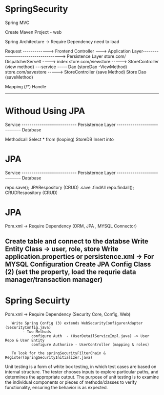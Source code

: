 # SpringSecurity
Spring MVC

Create Maven Project - web

Spring Architecture  -> Require Dependency need to load


Request -------------> Frontend Controller ---> Application Layer------------------------------------> Persistence Layer
store.com/		 DispatcherServelt ----> index
store.com/viewstore                        -----> StoreController (view method)   ---service -----   Dao (storeDao -ViewMethod)		
store.com/savestore                        -----> StoreController (save Method)                      Store Dao (saveMethod)

Mapping   (/*)              Handle


-----------------------------------------------------------------------------------------------------------------------------------
Withoud Using JPA
===================

Service ---------------------------- Persisternce Layer ----------------------------- Database

Methodcall			     Select * from (looping)			     StoreDB
				     Insert into

JPA
====
Service ---------------------------- Persisternce Layer ----------------------------- Database

repo.save();			     JPARespository (CRUD) .save .findAll
repo.findall();		 	     CRUDRespository (CRUD)


JPA
=====================
Pom.xml -> Require Dependency (ORM, JPA , MYSQL Connector)

Create table and connect to the databse
	Write Entity Class -> user, role, store
	Write application.properties or persistence.xml -> For MYSQL Configuration
	Create JPA Config Class (2) (set the property, load the requrie data manager/transaction manager)
-----------------------------------------------------------------------------------------------------
Spring Secuirty
=====================

Pom.xml -> Require Dependency (Security Core, Config, Web)

	   Write Spring Config (3) extends WebSecurityConfigurerAdapter (SecurityConfig.java)
			- Two Methods
				configure Auth  - (UserDetailServiceImpl.java) -> User Repo & User Entity
				configure Authorize - UserController (mapping & roles) 
	 			
	   To look for the springSecurityFilterChain & Register(SpringSecurityInitializer.java)
	



Unit testing is a form of white box testing, in which test cases are based on internal structure. 
The tester chooses inputs to explore particular paths, and determines the appropriate output. The purpose of 
unit testing is to examine the individual 
components or pieces of methods/classes to verify functionality, ensuring the behavior is as expected.
